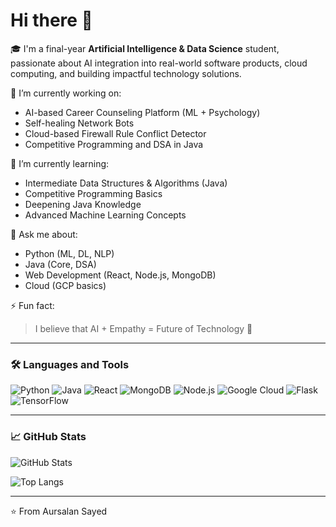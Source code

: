 # Hi there 👋

🎓 I'm a final-year **Artificial Intelligence & Data Science** student, passionate about AI integration into real-world software products, cloud computing, and building impactful technology solutions.

🔭 I’m currently working on:
- AI-based Career Counseling Platform (ML + Psychology)
- Self-healing Network Bots
- Cloud-based Firewall Rule Conflict Detector
- Competitive Programming and DSA in Java

🌱 I’m currently learning:
- Intermediate Data Structures & Algorithms (Java)
- Competitive Programming Basics
- Deepening Java Knowledge
- Advanced Machine Learning Concepts

💬 Ask me about:
- Python (ML, DL, NLP)
- Java (Core, DSA)
- Web Development (React, Node.js, MongoDB)
- Cloud (GCP basics)

⚡ Fun fact:
> I believe that AI + Empathy = Future of Technology 🚀

---

### 🛠️ Languages and Tools
![Python](https://img.shields.io/badge/Python-3670A0?style=for-the-badge&logo=python&logoColor=white)
![Java](https://img.shields.io/badge/Java-ED8B00?style=for-the-badge&logo=java&logoColor=white)
![React](https://img.shields.io/badge/React-20232A?style=for-the-badge&logo=react&logoColor=61DAFB)
![MongoDB](https://img.shields.io/badge/MongoDB-4EA94B?style=for-the-badge&logo=mongodb&logoColor=white)
![Node.js](https://img.shields.io/badge/Node.js-339933?style=for-the-badge&logo=nodedotjs&logoColor=white)
![Google Cloud](https://img.shields.io/badge/Google_Cloud-4285F4?style=for-the-badge&logo=googlecloud&logoColor=white)
![Flask](https://img.shields.io/badge/Flask-000000?style=for-the-badge&logo=flask&logoColor=white)
![TensorFlow](https://img.shields.io/badge/TensorFlow-FF6F00?style=for-the-badge&logo=tensorflow&logoColor=white)

---

### 📈 GitHub Stats

![GitHub Stats](https://github-readme-stats.vercel.app/api?username=aursalan&show_icons=true&theme=radical)

![Top Langs](https://github-readme-stats.vercel.app/api/top-langs/?username=aursalan&layout=compact&theme=radical)

---

⭐️ From Aursalan Sayed
